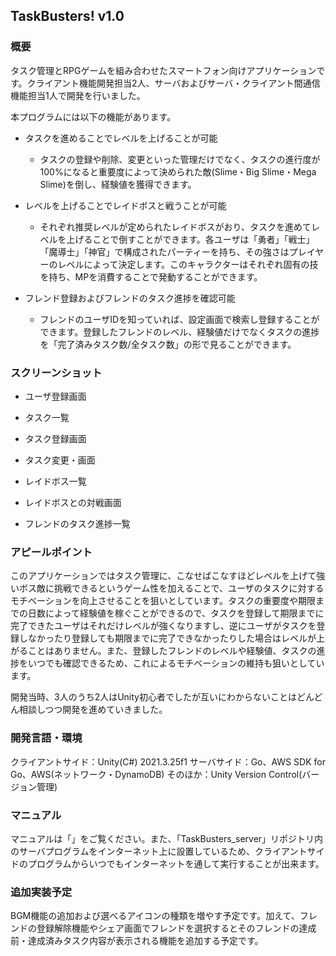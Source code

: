 ## TaskBusters! v1.0

### 概要
タスク管理とRPGゲームを組み合わせたスマートフォン向けアプリケーションです。クライアント機能開発担当2人、サーバおよびサーバ・クライアント間通信機能担当1人で開発を行いました。

本プログラムには以下の機能があります。
- タスクを進めることでレベルを上げることが可能
    - タスクの登録や削除、変更といった管理だけでなく、タスクの進行度が100%になると重要度によって決められた敵(Slime・Big Slime・Mega Slime)を倒し、経験値を獲得できます。 

- レベルを上げることでレイドボスと戦うことが可能
    - それぞれ推奨レベルが定められたレイドボスがおり、タスクを進めてレベルを上げることで倒すことができます。各ユーザは「勇者」「戦士」「魔導士」「神官」で構成されたパーティーを持ち、その強さはプレイヤーのレベルによって決定します。このキャラクターはそれぞれ固有の技を持ち、MPを消費することで発動することができます。

- フレンド登録およびフレンドのタスク進捗を確認可能
    - フレンドのユーザIDを知っていれば、設定画面で検索し登録することができます。登録したフレンドのレベル、経験値だけでなくタスクの進捗を「完了済みタスク数/全タスク数」の形で見ることができます。


### スクリーンショット
- ユーザ登録画面

- タスク一覧

- タスク登録画面

- タスク変更・画面

- レイドボス一覧

- レイドボスとの対戦画面

- フレンドのタスク進捗一覧

### アピールポイント
このアプリケーションではタスク管理に、こなせばこなすほどレベルを上げて強いボス敵に挑戦できるというゲーム性を加えることで、ユーザのタスクに対するモチベーションを向上させることを狙いとしています。タスクの重要度や期限までの日数によって経験値を稼ぐことができるので、タスクを登録して期限までに完了できたユーザはそれだけレベルが強くなりますし、逆にユーザがタスクを登録しなかったり登録しても期限までに完了できなかったりした場合はレベルが上がることはありません。また、登録したフレンドのレベルや経験値、タスクの進捗をいつでも確認できるため、これによるモチベーションの維持も狙いとしています。

開発当時、3人のうち2人はUnity初心者でしたが互いにわからないことはどんどん相談しつつ開発を進めていきました。

### 開発言語・環境
クライアントサイド：Unity(C#) 2021.3.25f1
サーバサイド：Go、AWS SDK for Go、AWS(ネットワーク・DynamoDB)
そのほか：Unity Version Control(バージョン管理)

### マニュアル
マニュアルは「」をご覧ください。また、「TaskBusters_server」リポジトリ内のサーバプログラムをインターネット上に設置しているため、クライアントサイドのプログラムからいつでもインターネットを通して実行することが出来ます。

### 追加実装予定
BGM機能の追加および選べるアイコンの種類を増やす予定です。加えて、フレンドの登録解除機能やシェア画面でフレンドを選択するとそのフレンドの達成前・達成済みタスク内容が表示される機能を追加する予定です。